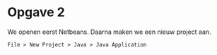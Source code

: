 # Opgave 2

We openen eerst Netbeans. Daarna maken we een nieuw project aan.

```
File > New Project > Java > Java Application
```

